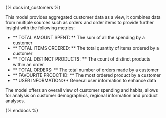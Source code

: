 {% docs int_customers %}

This model provides aggregated customer data as a view, it combines data from multiple sources such
as orders and order items to provide further insight with the following metrics:

- ** TOTAL AMOUNT SPENT: ** The sum of all the spending by a customer
- ** TOTAL ITEMS ORDERED: ** The total quantity of items ordered by a customer
- ** TOTAL DISTINCT PRODUCTS: ** The count of distinct products within an order
- ** TOTAL ORDERS: ** The total number of orders made by a customer
- ** FAVOURITE PRODCT ID: ** The most ordered product by a customer
- ** USER INFORMATION:** General user information to enhance data

The model offers an overall view of customer spending and habits, allows for analysis on customer 
demographics, regional information and product analyses. 

{% enddocs %}
